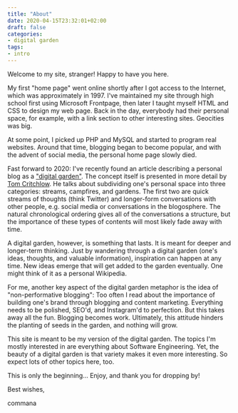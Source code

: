 ```yaml
---
title: "About"
date: 2020-04-15T23:32:01+02:00
draft: false
categories:
- digital garden
tags:
- intro
---
```


Welcome to my site, stranger! Happy to have you here.

My first "home page" went online shortly after I got access to the Internet, which was approximately in 1997. I've maintained my site through high school first using Microsoft Frontpage, then later I taught myself HTML and CSS to design my web page. 
Back in the day, everybody had their personal space, for example, with a link section to other interesting sites. Geocities was big.

At some point, I picked up PHP and MySQL and started to program real websites. Around that time, blogging began to become popular, and with the advent of social media, the personal home page slowly died.

Fast forward to 2020: I've recently found an article describing a personal blog as a ["digital garden"]. The concept itself is presented in more detail by [Tom Critchlow]. He talks about subdividing one's personal space into three categories:
streams, campfires, and gardens. The first two are quick streams of thoughts (think Twitter) and longer-form conversations with other people, e.g. social media or conversations in the blogosphere. The natural chronological ordering gives all of the conversations a structure, but the importance of these types of contents will most likely fade away with time.

A digital garden, however, is something that lasts. It is meant for deeper and longer-term thinking. Just by wandering through a digital garden (one's ideas, thoughts, and valuable information), inspiration can happen at any time.
New ideas emerge that will get added to the garden eventually. One might think of it as a personal Wikipedia.

For me, another key aspect of the digital garden metaphor is the idea of "non-performative blogging": Too often I read about the importance of building one's brand through blogging and content marketing. Everything needs to be polished, SEO'd, and Instagram'd to perfection.
But this takes away all the fun. Blogging becomes work. Ultimately, this attitude hinders the planting of seeds in the garden, and nothing will grow.

This site is meant to be my version of the digital garden. The topics I'm mostly interested in are everything about Software Engineering. Yet, the beauty of a digital garden is that variety makes it even
more interesting. So expect lots of other topics here, too.

This is only the beginning... Enjoy, and thank you for dropping by!

Best wishes,

commana


["digital garden"]: https://joelhooks.com/digital-garden
[Tom Critchlow]: https://tomcritchlow.com/2019/02/17/building-digital-garden/

